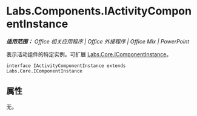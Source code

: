 ﻿
# Labs.Components.IActivityComponentInstance

 _**适用范围：** Office 相关应用程序 | Office 外接程序 | Office Mix | PowerPoint_

表示活动组件的特定实例。可扩展 [Labs.Core.IComponentInstance](../../reference/office-mix/labs.core.icomponentinstance.md)。

```
interface IActivityComponentInstance extends Labs.Core.IComponentInstance
```


## 属性

无。


